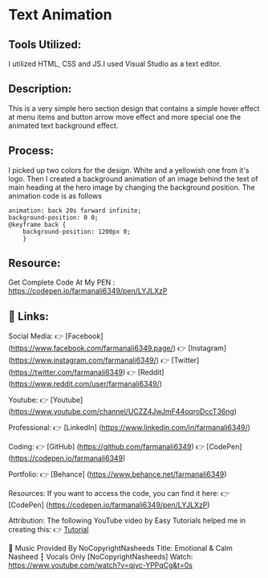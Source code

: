 # Text Animation

## Tools Utilized:
I utilized HTML, CSS and JS.I used Visual Studio as a text editor.

## Description:
This is a very simple hero section design that contains a simple hover effect at menu items and button arrow move effect and more special one the animated text background effect.

## Process:
I picked up two colors for the design. White and a yellowish one from it's logo.
Then I created a background animation of an image behind the text of main heading at the hero image by changing the background position. The animation code is as follows

```
animation: back 20s farward infinite;
background-position: 0 0;
@keyframe back {
	background-position: 1200px 0;
	}
```

## Resource:
Get Complete Code At My PEN : https://codepen.io/farmanali6349/pen/LYJLXzP

## 🔗 Links:
Social Media:
👉 [Facebook] (https://www.facebook.com/farmanali6349.page/)
👉 [Instagram] (https://www.instagram.com/farmanali6349/)
👉 [Twitter] (https://twitter.com/farmanali6349)
👉 [Reddit] (https://www.reddit.com/user/farmanali6349/)

Youtube:
👉 [Youtube] (https://www.youtube.com/channel/UCZZ4JwJmF44oqroDccT36ng)

Professional:
👉 [LinkedIn] (https://www.linkedin.com/in/farmanali6349/)

Coding:
👉 [GitHub] (https://github.com/farmanali6349)
👉 [CodePen] (https://codepen.io/farmanali6349)

Portfolio:
👉 [Behance] (https://www.behance.net/farmanali6349)

Resources:
If you want to access the code, you can find it here:
👉 [CodePen] (https://codepen.io/farmanali6349/pen/LYJLXzP)

Attribution:
The following YouTube video by Easy Tutorials helped me in creating this:
👉 [Tutorial](https://www.youtube.com/watch?v=rc50owRPdUI)

🎵 Music Provided By NoCopyrightNasheeds
Title: Emotional & Calm Nasheed ┇ Vocals Only [NoCopyrightNasheeds]
Watch: https://www.youtube.com/watch?v=qjvc-YPPqCg&t=0s


